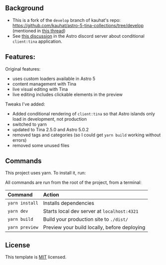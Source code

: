 


## Background
* This is a fork of the `develop` branch of kauhat's repo: https://github.com/kauhat/astro-5-tina-collections/tree/develop (mentioned in [this thread](https://github.com/tinacms/tinacms/issues/4497#issuecomment-2484316664))
* See [this discussion](https://discord.com/channels/830184174198718474/1019713903481081876/threads/1297240670121099405) in the Astro discord server about conditional `client:tina` application.

## Features:

Original features:
- uses custom loaders available in Astro 5
- content management with Tina
- live visual editing with Tina
- live editing includes clickable elements in the preview


Tweaks I've added:
- Added conditional rendering of `client:tina` so that Astro islands only load in development, not production
- switched to yarn
- updated to Tina 2.5.0 and Astro 5.0.2
- removed tags and categories (so I could get `yarn build` working without errors)
- removed some unused files


## Commands

This project uses yarn. To install it, run:

All commands are run from the root of the project, from a terminal:

| Command            | Action                                       |
| :----------------- | :------------------------------------------- |
| `yarn install`     | Installs dependencies                        |
| `yarn dev`         | Starts local dev server at `localhost:4321`  |
| `yarn build`       | Build your production site to `./dist/`      |
| `yarn preview`     | Preview your build locally, before deploying |



## License

This template is [MIT](LICENSE) licensed.
